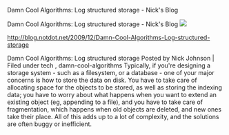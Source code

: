 Damn Cool Algorithms: Log structured storage - Nick's Blog

Damn Cool Algorithms: Log structured storage - Nick's Blog
![](../_resources/b12f8b3e5a2cb8b8b1faaaef0982bb10.png)

[](../_resources/6dac4c4508b28ced2666d63b4f4caf64.bin)http://blog.notdot.net/2009/12/Damn-Cool-Algorithms-Log-structured-storage

Damn Cool Algorithms: Log structured storage Posted by Nick Johnson | Filed under tech , damn-cool-algorithms Typically, if you're designing a storage system - such as a filesystem, or a database - one of your major concerns is how to store the data on disk. You have to take care of allocating space for the objects to be stored, as well as storing the indexing data; you have to worry about what happens when you want to extend an existing object (eg, appending to a file), and you have to take care of fragmentation, which happens when old objects are deleted, and new ones take their place. All of this adds up to a lot of complexity, and the solutions are often buggy or inefficient.
